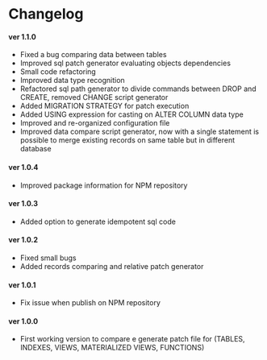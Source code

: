 # Changelog

#### ver 1.1.0

- Fixed a bug comparing data between tables
- Improved sql patch generator evaluating objects dependencies
- Small code refactoring
- Improved data type recognition
- Refactored sql path generator to divide commands between DROP and CREATE, removed CHANGE script generator
- Added MIGRATION STRATEGY for patch execution
- Added USING expression for casting on ALTER COLUMN data type
- Improved and re-organized configuration file
- Improved data compare script generator, now with a single statement is possible to merge existing records on same table but in different database

#### ver 1.0.4

- Improved package information for NPM repository

#### ver 1.0.3

- Added option to generate idempotent sql code

#### ver 1.0.2

- Fixed small bugs
- Added records comparing and relative patch generator

#### ver 1.0.1

- Fix issue when publish on NPM repository

#### ver 1.0.0

- First working version to compare e generate patch file for (TABLES, INDEXES, VIEWS, MATERIALIZED VIEWS, FUNCTIONS)
